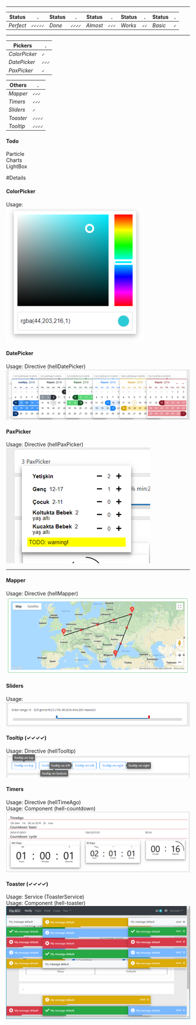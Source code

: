 ___
 Status | . | Status | .| Status | .| Status | .  | Status | .  
 --- | --- | --- | --- | --- | --- | --- | ---  | ---   | ---  
 *Perfect* | `✓✓✓✓✓` |  *Done* | `✓✓✓✓` | *Almost*  | `✓✓✓`    | *Works* | `✓✓`   |*Basic*   | `✓`  
___
 Pickers |  .  
 --- | ---  
 *ColorPicker* | `✓`  
 *DatePicker* | `✓✓✓`  
 *PaxPicker* | `✓`  

 Others |  .  
 --- | ---  
 *Mapper* | `✓✓✓`  
 *Timers* | `✓✓✓`  
 *Sliders* | `✓`  
 *Toaster* | `✓✓✓✓`  
 *Tooltip* | `✓✓✓✓`  
   
#### Todo
Particle   
Charts  
LightBox 
 
 
#Details 
#### ColorPicker
Usage:  
![](Screenshots/ColorPicker.png "ColorPicker")

#### DatePicker
Usage: Directive (hellDatePicker)  
![](Screenshots/Datepicker_Colors.png "Datepicker Theme")

#### PaxPicker
Usage: Directive (hellPaxPicker)  
![](Screenshots/PaxPicker.png "PaxPicker") 
___

#### Mapper
Usage: Directive (hellMapper)  
![](Screenshots/RouteMap.png "RouteMap")

#### Sliders
Usage:
![](Screenshots/RangeSlider.png "RangeSlider")

#### Tooltip (✓✓✓✓)
Usage: Directive (hellTooltip)  
![](Screenshots/Tooltip.png "Tooltip")

#### Timers
Usage: Directive (hellTimeAgo)  
Usage: Component (hell-countdown)  
![](Screenshots/Timer.png "TimeAgo & Countdown") 

#### Toaster (✓✓✓✓)
Usage: Service (ToasterService)  
Usage: Component (hell-toaster)  
![](Screenshots/Based.png "Based Toaster") 
 
